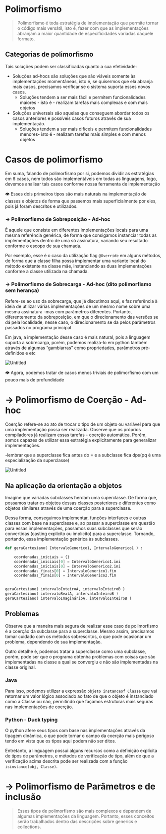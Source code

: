 # Polimorfismo

> Polimorfismo é toda estratégia de implementação que permite tornar o código mais versátil, isto é, fazer com que as implementações abranjam a maior quantidade de especificidades variadas daquele formato.
> 

## Categorias de polimorfismo

Tais soluções podem ser classificadas quanto a sua efetividade:

- Soluções ad-hocs são soluções que são viáveis somente às implementações momentâneas, isto é, se quisermos que ela abranja mais casos, precisamos verificar se o sistema suporta esses novos casos.
    - Soluções tendem a ser mais fácil e permitem funcionalidades maiores - isto é - realizam tarefas mais complexas e com mais objetos
- Soluções universais são aquelas que conseguem abordar todos os casos anteriores e possíveis casos futuros através de sua implementação.
    - Soluções tendem a ser mais difíceis e permitem funcionalidades menores- isto é - realizam tarefas mais simples e com menos objetos

# Casos de polimorfismo

Em suma, falando de polimorfismo por si, podemos dividir as estratégias em 6 casos, nem todos são implementáveis em todas as linguagens, logo, devemos analisar tais casos conforme nossa ferramenta de implementação

<aside>
👁️ Esses dois primeiros tipos são mais naturais na implementação de classes e objetos de forma que passemos mais superficialmente por eles, pois já foram descritos e utilizados.

</aside>

### → Polimorfismo de Sobreposição - Ad-hoc

É aquele que consiste em diferentes implementações locais para uma mesma referência genérica, de forma que consigamos instanciar todas as implementações dentro de uma só assinatura, variando seu resultado conforme o escopo de sua chamada.

Por exemplo, esse é o caso da utilização flag `@Override` em alguns métodos, de forma que a classe filha possa implementar uma variante local do método existente na classe mãe, instanciando as duas implementações conforme a classe utilizada na chamada.

### → Polimorfismo de Sobrecarga - Ad-hoc (dito polimorfismo sem herança)

Refere-se ao uso da sobrecarga, que já discutimos aqui, e faz referência à ideia de utilizar várias implementações de um mesmo nome sobre uma mesma assinatura -mas com parâmetros diferentes. Portanto, diferentemente da sobreposição, em que o direcionamento das versões se dá pela localidade, nesse caso, o direcionamento se da pelos parâmetros passados no programa principal

Em java, a implementação desse caso é mais natural, pois a linguagem suporta a sobrecarga, porém, podemos realizá-lo em python também através de algumas “gambiarras” como propriedades, parâmetros pré-definidos e etc

![Untitled](Polimorfismo%206e92cbda156942fe8d37bb84e7b8c008/Untitled.png)

<aside>
👁️ Agora, podemos tratar de casos menos triviais de polimorfismo com um pouco mais de profundidade

</aside>

# → Polimorfismo de Coerção - Ad-hoc

Coerção refere-se ao ato de trocar o tipo de um objeto ou variável para que uma implementação possa ser realizada. Observe que os próprios compiladores já realizam essas tarefas - coerção automática. Porém, somos capazes de utilizar essa estratégia explicitamente para generalizar implementações.

-lembrar que a superclasse fica antes do = e a subclasse fica dps(pq é uma especialização da superclasse)

![Untitled](Polimorfismo%206e92cbda156942fe8d37bb84e7b8c008/Untitled%201.png)

## Na aplicação da orientação a objetos

Imagine que variadas subclasses herdam uma superclasse. De forma que, possamos tratar os objetos dessas classes posteriores e diferentes como objetos similares através de uma coerção para a superclasse. 

Dessa forma, conseguimos implementar, funções interfaces e outras classes com base na superclasse e, ao passar a superclasse em questão para essas implementações, passamos suas subclasses que serão convertidas (casting explícito ou implícito) para a superclasse. Tornando, portando, essa implementação genérica às subclasses.

```python
def geraCartesiano( IntervaloGenerico1, IntervaloGenerico1 ) :

	coordenadas_iniciais = {}
	coordenadas_iniciais[0] = IntervaloGenerico1.ini
	coordenadas_iniciais[0] = IntervaloGenerico2.ini
	coordenadas_finais[0] = IntervaloGenerico1.fim
	coordenadas_finais[0] = IntervaloGenerico2.fim
	

geraCartesiano( intervaloInteiroA, intervaloInteiroB )
geraCartesiano( intervaloRealA, intervaloInteiroB )
geraCartesiano( intervaloImaginárioA, intervaloInteiroB )

```

## Problemas

Observe que a maneira mais segura de realizar esse caso de polimorfismo é a coerção da subclasse para a superclasse. Mesmo assim, precisamos tomar cuidado com os métodos sobrescritos, o que pode ocasionar um problema, dependendo de sua implementação.

Outro detalhe é, podemos tratar a superclasse como uma subclasse, porém, pode ser que o programa obtenha problemas com coisas que são implementadas na classe a qual se convergiu e não são implementadas na classe original. 

### Java

Para isso, podemos utilizar a expressão `objeto instanceof Classe` que vai retornar um valor lógico associado ao fato de que o objeto é instanciado como a Classe ou não, permitindo que façamos estruturas mais seguras nas implementações de coerção.

### Python - Duck typing

O python afere seus tipos com base nas implementações através da tipagem dinâmica, o que pode tornar o campo da coerção mais perigoso tendo em vista que os tipos aqui podem não ser ditos.

Entretanto, a linguagem possui alguns recursos como a definição explícita de tipos de parâmetros, e métodos de verificação de tipo, além de que a verificação acima descrita pode ser realizada com a função `isinstance(obj, Classe)`.

# → Polimorfismo de Parâmetros e de inclusão

> Esses tipos de polimorfismo são mais complexos e dependem de algumas implementações da linguagem. Portanto, esses conceitos serão trabalhados dentro das descrições sobre generics e collections.
>
